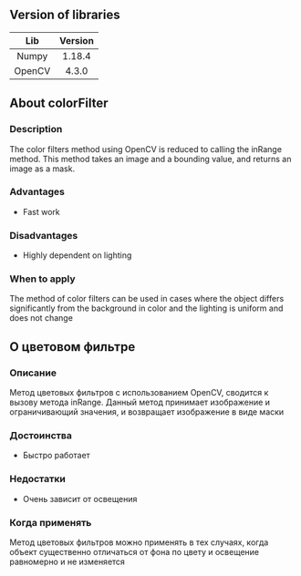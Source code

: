 ## Version of libraries
| Lib    		| 	Version
| :-------:	| :-------:
| Numpy	|	1.18.4
| OpenCV	|	 4.3.0


## About colorFilter
### Description
The color filters method using OpenCV is reduced to calling the inRange method. This method takes an image and a bounding value, and returns an image as a mask.


### Advantages
+ Fast work


### Disadvantages
+ Highly dependent on lighting


### When to apply
The method of color filters can be used in cases where the object differs significantly from the background in color and the lighting is uniform and does not change


## О цветовом фильтре
### Описание
Метод цветовых фильтров с использованием OpenCV, сводится к вызову метода inRange. Данный метод принимает изображение и ограничивающий значения, и возвращает изображение в виде маски


### Достоинства
+ Быстро работает


### Недостатки
+ Очень зависит от освещения


### Когда применять
Метод цветовых фильтров можно применять в тех случаях, когда объект существенно отличаться от фона по цвету и освещение равномерно и не изменяется
